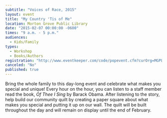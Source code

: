 ```yaml
---
subtitle: "Voices of Race, 2015"
layout: event
title: "My Country 'Tis of Me"
location: Morton Grove Public Library
date: "2015-02-07 00:00:00 -0600"
times: "9 a.m. - 5 p.m."
audiences: 
  - Kids/Family
types: 
  - Workshop
  - Books/Authors
registration: "http://www.eventkeeper.com/code/popevent.cfm?curOrg=MGPL&curApp=events&eID=3876539&thisDate=NO_DATE"
canceled: "No"
published: true
---
```


Bring the whole family to this day-long event and celebrate what makes you special and unique!  Every hour on the hour, you can listen to a staff member read the book, *Of Thee I Sing* by Barack Obama.  After listening to the story, help build our community quilt by creating a paper square about what makes you special and putting it up on our wall.  The quilt will be built throughout the day and will remain on display until the end of February.